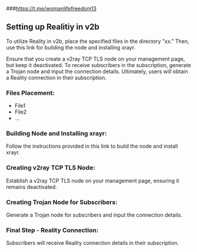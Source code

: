###https://t.me/womanlifefreedom13





## Setting up Realitiy in v2b

To utilize Reality in v2b, place the specified files in the directory "xx." Then, use this link for building the node and installing xrayr.

Ensure that you create a v2ray TCP TLS node on your management page, but keep it deactivated. To receive subscribers in the subscription, 
generate a Trojan node and input the connection details. Ultimately, users will obtain a Reality connection in their subscription.

### Files Placement:

- File1
- File2
- ...

### Building Node and Installing xrayr:

Follow the instructions provided in this link to build the node and install xrayr.

### Creating v2ray TCP TLS Node:

Establish a v2ray TCP TLS node on your management page, ensuring it remains deactivated.

### Creating Trojan Node for Subscribers:

Generate a Trojan node for subscribers and input the connection details.

### Final Step - Reality Connection:

Subscribers will receive Reality connection details in their subscription.

